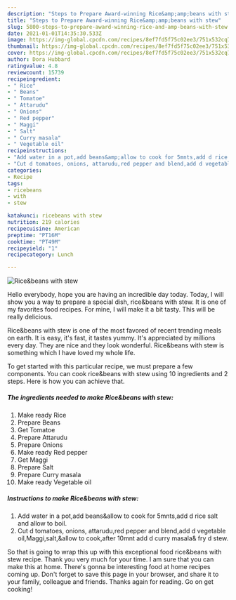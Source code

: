 ```yaml
---
description: "Steps to Prepare Award-winning Rice&amp;amp;beans with stew"
title: "Steps to Prepare Award-winning Rice&amp;amp;beans with stew"
slug: 5800-steps-to-prepare-award-winning-rice-and-amp-beans-with-stew
date: 2021-01-01T14:35:30.533Z
image: https://img-global.cpcdn.com/recipes/8ef7fd5f75c02ee3/751x532cq70/ricebeans-with-stew-recipe-main-photo.jpg
thumbnail: https://img-global.cpcdn.com/recipes/8ef7fd5f75c02ee3/751x532cq70/ricebeans-with-stew-recipe-main-photo.jpg
cover: https://img-global.cpcdn.com/recipes/8ef7fd5f75c02ee3/751x532cq70/ricebeans-with-stew-recipe-main-photo.jpg
author: Dora Hubbard
ratingvalue: 4.8
reviewcount: 15739
recipeingredient:
- " Rice"
- " Beans"
- " Tomatoe"
- " Attarudu"
- " Onions"
- " Red pepper"
- " Maggi"
- " Salt"
- " Curry masala"
- " Vegetable oil"
recipeinstructions:
- "Add water in a pot,add beans&amp;allow to cook for 5mnts,add d rice salt and allow to boil."
- "Cut d tomatoes, onions, attarudu,red pepper and blend,add d vegetable oil,Maggi,salt,&amp;allow to cook,after 10mnt add d curry masala&amp; fry d stew."
categories:
- Recipe
tags:
- ricebeans
- with
- stew

katakunci: ricebeans with stew 
nutrition: 219 calories
recipecuisine: American
preptime: "PT16M"
cooktime: "PT49M"
recipeyield: "1"
recipecategory: Lunch

---
```



![Rice&amp;beans with stew](https://img-global.cpcdn.com/recipes/8ef7fd5f75c02ee3/751x532cq70/ricebeans-with-stew-recipe-main-photo.jpg)

Hello everybody, hope you are having an incredible day today. Today, I will show you a way to prepare a special dish, rice&amp;beans with stew. It is one of my favorites food recipes. For mine, I will make it a bit tasty. This will be really delicious.

Rice&amp;beans with stew is one of the most favored of recent trending meals on earth. It is easy, it's fast, it tastes yummy. It's appreciated by millions every day. They are nice and they look wonderful. Rice&amp;beans with stew is something which I have loved my whole life.




To get started with this particular recipe, we must prepare a few components. You can cook rice&amp;beans with stew using 10 ingredients and 2 steps. Here is how you can achieve that.

<!--inarticleads1-->

##### The ingredients needed to make Rice&amp;beans with stew:

1. Make ready  Rice
1. Prepare  Beans
1. Get  Tomatoe
1. Prepare  Attarudu
1. Prepare  Onions
1. Make ready  Red pepper
1. Get  Maggi
1. Prepare  Salt
1. Prepare  Curry masala
1. Make ready  Vegetable oil




<!--inarticleads2-->

##### Instructions to make Rice&amp;beans with stew:

1. Add water in a pot,add beans&amp;allow to cook for 5mnts,add d rice salt and allow to boil.
1. Cut d tomatoes, onions, attarudu,red pepper and blend,add d vegetable oil,Maggi,salt,&amp;allow to cook,after 10mnt add d curry masala&amp; fry d stew.




So that is going to wrap this up with this exceptional food rice&amp;beans with stew recipe. Thank you very much for your time. I am sure that you can make this at home. There's gonna be interesting food at home recipes coming up. Don't forget to save this page in your browser, and share it to your family, colleague and friends. Thanks again for reading. Go on get cooking!

